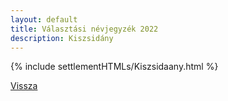```yaml
---
layout: default
title: Választási névjegyzék 2022
description: Kiszsidány
---
```


{% include settlementHTMLs/Kiszsidaany.html %}

[Vissza](./)